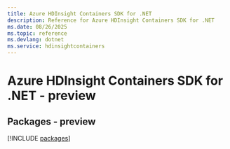 ```yaml
---
title: Azure HDInsight Containers SDK for .NET
description: Reference for Azure HDInsight Containers SDK for .NET
ms.date: 08/26/2025
ms.topic: reference
ms.devlang: dotnet
ms.service: hdinsightcontainers
---
```

# Azure HDInsight Containers SDK for .NET - preview
## Packages - preview
[!INCLUDE [packages](hdinsight-containers-index.md)]